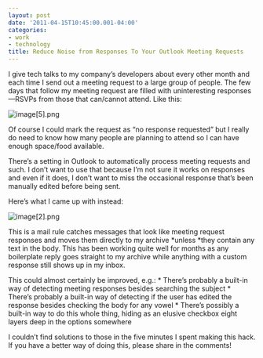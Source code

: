 ```yaml
---
layout: post
date: '2011-04-15T10:45:00.001-04:00'
categories:
- work
- technology
title: Reduce Noise from Responses To Your Outlook Meeting Requests
---
```



I give tech talks to my company’s developers about every other month and each time I send out a meeting request to a large group of people. The few days that follow my meeting request are filled with uninteresting responses—RSVPs from those that can/cannot attend. Like this:

![image[5].png](/assets/2011/image[5].png)

Of course I could mark the request as “no response requested” but I really do need to know how many people are planning to attend so I can have enough space/food available.

There’s a setting in Outlook to automatically process meeting requests and such. I don’t want to use that because I’m not sure it works on responses and even if it does, I don’t want to miss the occasional response that’s been manually edited before being sent. 

Here’s what I came up with instead:

![image[2].png](/assets/2011/image[2].png)

This is a mail rule catches messages that look like meeting request responses and moves them directly to my archive *unless *they contain any text in the body. This has been working quite well for months as any boilerplate reply goes straight to my archive while anything with a custom response still shows up in my inbox.

This could almost certainly be improved, e.g.:     * There’s probably a built-in way of detecting meeting responses besides searching the subject    * There’s probably a built-in way of detecting if the user has edited the response besides checking the body for any vowel    * There’s possibly a built-in way to do this whole thing, hiding as an elusive checkbox eight layers deep in the options somewhere 


I couldn’t find solutions to those in the five minutes I spent making this hack. If you have a better way of doing this, please share in the comments!